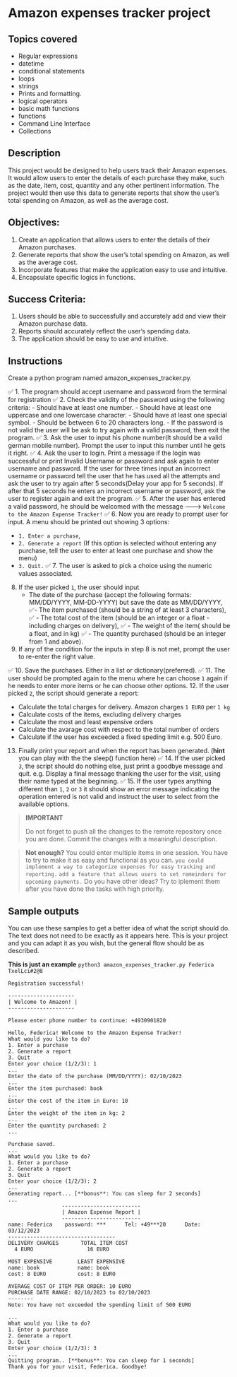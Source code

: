 # Amazon expenses tracker project

## Topics covered
- Regular expressions
- datetime
- conditional statements
- loops
- strings 
- Prints and formatting. 
- logical operators
- basic math functions
- functions
- Command Line Interface
- Collections

## Description
This project would be designed to help users track their Amazon expenses. It would allow users to enter the details of each purchase they make, such as the date, item, cost, quantity and any other pertinent information. 
The project would then use this data to generate reports that show the user’s total spending on Amazon, as well as the average cost.

## Objectives: 

1. Create an application that allows users to enter the details of their Amazon purchases. 
2. Generate reports that show the user’s total spending on Amazon, as well as the average cost. 
3. Incorporate features that make the application easy to use and intuitive. 
4. Encapsulate specific logics in functions.

## Success Criteria: 

1. Users should be able to successfully and accurately add and view their Amazon purchase data.
2. Reports should accurately reflect the user’s spending data. 
3. The application should be easy to use and intuitive. 

## Instructions
Create a python program named amazon_expenses_tracker.py.

✅ 1. The program should accept username and password from the terminal for registration
✅ 2. Check the validity of the password using the following criteria:
    - Should have at least one number.
    - Should have at least one uppercase and one lowercase character.
    - Should have at least one special symbol.
    - Should be between 6 to 20 characters long. 
    - If the password is not valid the user will be ask to try again with a valid password, then exit the program. 
✅ 3. Ask the user to input his phone number(It should be a valid german mobile number). Prompt the user to input this number until he gets it right.
✅ 4. Ask the user to login. Print a message if the login was successful or print Invalid Username or password and ask again to enter username and password. If the user for three times input an incorrect username or password tell the user that he has used all the attempts and ask the user to try again after 5 seconds(Delay your app for 5 seconds). If after that 5 seconds he enters an incorrect username or password, ask the user to register again and exit the program. 
✅ 5. After the user has entered a valid password, he should be welcomed with the message ---> `Welcome to the Amazon Expense Tracker!`
✅ 6. Now you are ready to prompt user for input. A menu should be printed out showing 3 options: 
- `1. Enter a purchase`, 
- `2. Generate a report` (If this option is selected without entering any purchase, tell the user to enter at least one purchase and show the menu)
- `3. Quit.`
✅ 7. The user is asked to pick a choice using the numeric values associated. 
8. If the user picked `1`, the user should input 
   - The date of the purchase (accept the following formats: MM/DD/YYYY, MM-DD-YYYY) but save the date as MM/DD/YYYY, 
   ✅- The item purchased (should be a string of at least 3 characters), 
   ✅ - The total cost of the item (should be an integer or a float - including charges on delivery), 
   ✅ - The weight of the item( should be a float, and in kg)
   ✅ - The quantity purchased (should be an integer from 1 and above).
9. If any of the condition for the inputs in step 8 is not met, prompt the user to re-enter the right value.

✅ 10. Save the purchases. Either in a list or dictionary(preferred).
✅ 11.  The user should be prompted again to the menu where he can choose `1` again if he needs to enter more items or he can choose other options.
12. If the user picked `2`, the script should generate a report: 
   - Calculate the total charges for delivery. Amazon charges `1 EURO` per `1 kg`
   - Calculate costs of the items, excluding delivery charges
   - Calculate the most and least expensive orders
   - Calculate the avarage cost with respect to the total number of orders
   - Calculate if the user has exceeded a fixed speding limit e.g. 500 Euro.
13. Finally print your report and when the report has been generated. (**hint** you can play with the the sleep() function here)
✅ 14. If the user picked `3`, the script should do nothing else, just print a goodbye message and quit. e.g. Display a final message thanking the user for the visit, using their name typed at the beginning.
✅ 15. If the user types anything different than `1`, `2` or `3` it should show an error message indicating the operation entered is not valid and instruct the user to select from the available options.

> **IMPORTANT**
>
> Do not forget to push all the changes to the remote repository once you are done. Commit the changes with a meaningful description.

> **Not enough?**
> You could enter multiple items in one session. 
> You have to try to make it as easy and functional as you can.
> `you could implement a way to categorize expenses for easy tracking and reporting.`
> `add a feature that allows users to set remeinders for upcoming payments.`
> Do you have other ideas? Try to iplement them after you have done the tasks with high priority.


## Sample outputs
You can use these samples to get a better idea of what the script should do. The text does not need to be exactly as it appears here. This is your project and you can adapt it as you wish, but the general flow should be as described.

**This is just an example**
`python3 amazon_expenses_tracker.py Federica TxelLci#2@8`
```
Registration successful!

---------------------
| Welcome to Amazon! |
---------------------

Please enter phone number to continue: +4930901820

Hello, Federica! Welcome to the Amazon Expense Tracker!
What would you like to do?
1. Enter a purchase
2. Generate a report
3. Quit
Enter your choice (1/2/3): 1
...
Enter the date of the purchase (MM/DD/YYYY): 02/10/2023
...
Enter the item purchased: book
...
Enter the cost of the item in Euro: 10
...
Enter the weight of the item in kg: 2
...
Enter the quantity purchased: 2
...

Purchase saved.
...
What would you like to do?
1. Enter a purchase
2. Generate a report
3. Quit
Enter your choice (1/2/3): 2
...
Generating report... [**bonus**: You can sleep for 2 seconds]
...
                 -------------------------
                 | Amazon Expense Report |
                 -------------------------
name: Federica    password: ***      Tel: +49***20      Date: 03/12/2023
----------------------------------
DELIVERY CHARGES       TOTAL ITEM COST             
  4 EURO                 16 EURO
  
MOST EXPENSIVE        LEAST EXPENSIVE
name: book            name: book
cost: 8 EURO          cost: 8 EURO

AVERAGE COST OF ITEM PER ORDER: 10 EURO
PURCHASE DATE RANGE: 02/10/2023 to 02/10/2023
--------
Note: You have not exceeded the spending limit of 500 EURO

...
What would you like to do?
1. Enter a purchase
2. Generate a report
3. Quit
Enter your choice (1/2/3): 3
...
Quitting program.. [**bonus**: You can sleep for 1 seconds]
Thank you for your visit, Federica. Goodbye!
```

